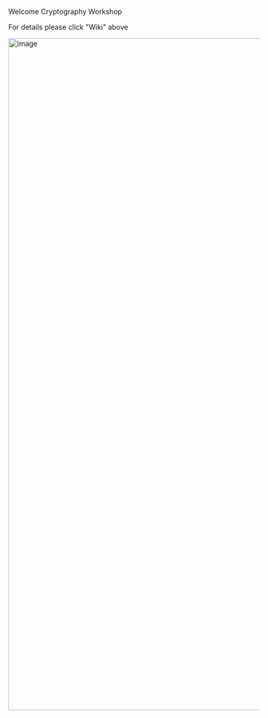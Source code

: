 Welcome Cryptography Workshop

For details please click "Wiki" above

<img width="1343" alt="image" src="https://github.com/user-attachments/assets/f15d2b2d-b98d-4df8-b65b-31bdfbb14be4">
